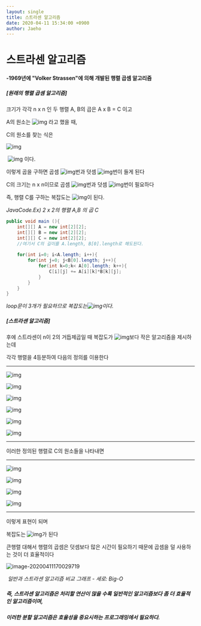 ```yaml
---
layout: single
title: 스트라센 알고리즘
date: 2020-04-11 15:34:00 +0900
author: Jaeho
---
```




# 스트라센 알고리즘

#### -1969년에 "Volker Strassen"에 의해 개발된 행렬 곱셈 알고리즘



##### [원래의 행렬 곱셈 알고리즘]

크기가 각각 n x n 인 두 행렬 A, B의 곱은 A x B = C 이고

A의 원소는 ![img](https://dthumb-phinf.pstatic.net/?src=%22https%3A%2F%2Fssl.pstatic.net%2Fimages.se2%2Fsmedit%2F2015%2F10%2F7%2Fifgk9ri3338ptm.jpg%22&type=w2) 라고 했을 때, 

 C의 원소를 찾는 식은

![img](https://dthumb-phinf.pstatic.net/?src=%22https%3A%2F%2Fssl.pstatic.net%2Fimages.se2%2Fsmedit%2F2015%2F10%2F7%2Fifgkdfr2qjsuqs.jpg%22&type=w2) 

​         ![img](https://dthumb-phinf.pstatic.net/?src=%22https%3A%2F%2Fssl.pstatic.net%2Fimages.se2%2Fsmedit%2F2015%2F10%2F7%2Fifgkf5tz3m7lu0.jpg%22&type=w2) 이다.

 이렇게 곱을 구하면 곱셈 ![img](https://dthumb-phinf.pstatic.net/?src=%22https%3A%2F%2Fssl.pstatic.net%2Fimages.se2%2Fsmedit%2F2015%2F10%2F7%2Fifgkijnwzd38sc.jpg%22&type=w2)번과 덧셈 ![img](https://dthumb-phinf.pstatic.net/?src=%22https%3A%2F%2Fssl.pstatic.net%2Fimages.se2%2Fsmedit%2F2015%2F10%2F7%2Fifgkiqe6ukvw79.jpg%22&type=w2)번이 들게 된다

C의 크기는 n x n이므로  곱셈 ![img](https://dthumb-phinf.pstatic.net/?src=%22https%3A%2F%2Fssl.pstatic.net%2Fimages.se2%2Fsmedit%2F2015%2F10%2F7%2Fifgkifggg728op.jpg%22&type=w2)번과 덧셈 ![img](https://dthumb-phinf.pstatic.net/?src=%22https%3A%2F%2Fssl.pstatic.net%2Fimages.se2%2Fsmedit%2F2015%2F10%2F7%2Fifgkizvgb1657n.jpg%22&type=w2)번이 필요하다

즉, 행렬 C를 구하는 복잡도는 ![img](https://dthumb-phinf.pstatic.net/?src=%22https%3A%2F%2Fssl.pstatic.net%2Fimages.se2%2Fsmedit%2F2015%2F10%2F7%2Fifgkjounjhek20.jpg%22&type=w2)이 된다.

*JavaCode.Ex) 2 x 2의 행렬 A,B 의 곱 C*

```java
public void main (){
    int[][] A = new int[2][2];
    int[][] B = new int[2][2];
    int[][] C = new int[2][2];
    //여기서 C의 길이를 A.length, B[0].length로 해도된다.
    
    for(int i=0; i<A.length; i++){
        for(int j=0; j<B[0].length; j++){
         	for(int k=0;k< A[0].length; k++){
                C[i][j] += A[i][k]*B[k][j];
            }   
        }
    } 
}
```

*loop문이 3개가 필요하므로 복잡도는![img](https://dthumb-phinf.pstatic.net/?src=%22https%3A%2F%2Fssl.pstatic.net%2Fimages.se2%2Fsmedit%2F2015%2F10%2F7%2Fifgkjounjhek20.jpg%22&type=w2)이다.*



##### [스트라센 알고리즘]

후에 스트라센이 n이 2의 거듭제곱일 때 복잡도가 ![img](https://dthumb-phinf.pstatic.net/?src=%22https%3A%2F%2Fssl.pstatic.net%2Fimages.se2%2Fsmedit%2F2015%2F10%2F7%2Fifgkjounjhek20.jpg%22&type=w2)보다 작은 알고리즘을 제시하는데

각각 행렬을 4등분하여 다음의 정의를 이용한다

------

![img](https://t1.daumcdn.net/cfile/tistory/243C814D53F4468E12)

![img](https://t1.daumcdn.net/cfile/tistory/2333624D53F4468E23)

![img](https://t1.daumcdn.net/cfile/tistory/2434124D53F4468E21)

![img](https://t1.daumcdn.net/cfile/tistory/2727B24D53F4468E35)

![img](https://t1.daumcdn.net/cfile/tistory/213F594D53F4468E0D)

![img](https://t1.daumcdn.net/cfile/tistory/21458A4D53F4468E04)

------

이러한 정의된 행렬로 C의 원소들을 나타내면

------

![img](https://t1.daumcdn.net/cfile/tistory/264E3D3753F446C624)

![img](https://t1.daumcdn.net/cfile/tistory/213BE73753F446C634)

![img](https://t1.daumcdn.net/cfile/tistory/2526A83753F446C642)

![img](https://t1.daumcdn.net/cfile/tistory/25654A3753F446C715)

------

이렇게 표현이 되며 

복잡도는 ![img](https://dthumb-phinf.pstatic.net/?src=%22https%3A%2F%2Fssl.pstatic.net%2Fimages.se2%2Fsmedit%2F2015%2F10%2F7%2Fifgnj7vpdn8pdg.jpg%22&type=w2)가 된다

큰행렬 대해서 행렬의 곱셈은 덧셈보다 많은 시간이 필요하기 때문에 곱셈을 덜 사용하는 것이 더 효율적이다

![image-20200411170029719](C:\Users\user\AppData\Roaming\Typora\typora-user-images\image-20200411170029719.png)

​                                          *일반과 스트라센 알고리즘 비교 그래프 - 세로: Big-O*



##### 즉, 스트라센 알고리즘은 처리할 연산이 많을 수록  일반적인 알고리즘보다 좀 더 효율적인 알고리즘이며,

##### 이러한 분할 알고리즘은 효율성을 중요시하는 프로그래밍에서 필요하다.





